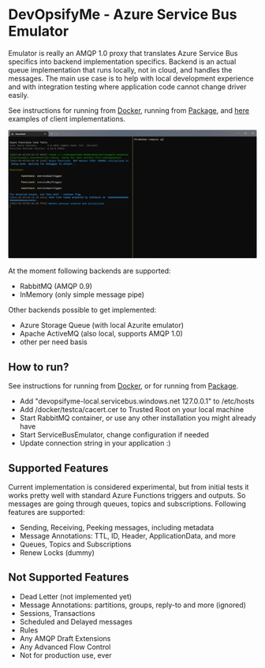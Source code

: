 # DevOpsifyMe - Azure Service Bus Emulator

Emulator is really an AMQP 1.0 proxy that translates Azure Service Bus specifics into backend implementation specifics. Backend is an actual queue implementation that runs locally, not in cloud, and handles the messages. The main use case is to help with local development experience and with integration testing where application code cannot change driver easily.

See instructions for running from [Docker](docs/install-docker.md), running from [Package](docs/install-package.md), and [here](docs/examples.md) examples of client implementations.

![](docs/example-azure-function.gif)

At the moment following backends are supported:

* RabbitMQ (AMQP 0.9)
* InMemory (only simple message pipe)

Other backends possible to get implemented:
* Azure Storage Queue (with local Azurite emulator)
* Apache ActiveMQ (also local, supports AMQP 1.0)
* other per need basis

## How to run?

See instructions for running from [Docker](docs/install-docker.md), or for running from [Package](docs/install-package.md).

* Add "devopsifyme-local.servicebus.windows.net 127.0.0.1" to /etc/hosts
* Add /docker/testca/cacert.cer to Trusted Root on your local machine
* Start RabbitMQ container, or use any other installation you might already have
* Start ServiceBusEmulator, change configuration if needed
* Update connection string in your application :)

## Supported Features

Current implementation is considered experimental, but from initial tests it works pretty well with standard Azure Functions triggers and outputs. So messages are going through queues, topics and subscriptions. Following features are supported:

* Sending, Receiving, Peeking messages, including metadata
* Message Annotations: TTL, ID, Header, ApplicationData, and more
* Queues, Topics and Subscriptions
* Renew Locks (dummy)

## Not Supported Features

* Dead Letter (not implemented yet)
* Message Annotations: partitions, groups, reply-to and more (ignored)
* Sessions, Transactions
* Scheduled and Delayed messages
* Rules
* Any AMQP Draft Extensions
* Any Advanced Flow Control
* Not for production use, ever





